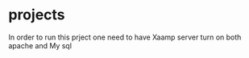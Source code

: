 # projects
In order to run this prject one need to have Xaamp server turn on both apache and My sql
